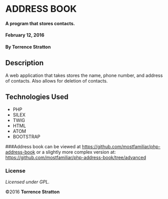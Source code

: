 # ADDRESS BOOK

#### A program that stores contacts.

#### February 12, 2016

#### By Torrence Stratton

## Description

A web application that takes stores the name, phone number, and address of contacts. Also allows for deletion of contacts.


## Technologies Used

* PHP
* SILEX
* TWIG
* HTML
* ATOM
* BOOTSTRAP

###Address book can be viewed at https://github.com/mostfamiliar/php-address-book or a slightly more complex version at: https://github.com/mostfamiliar/php-address-book/tree/advanced


### License

*Licensed under GPL.*

&copy;2016 **Torrence Stratton**
